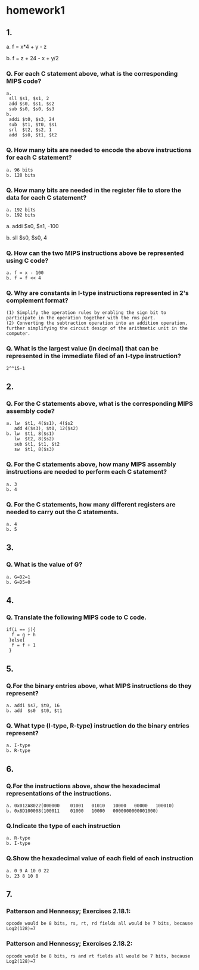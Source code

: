 # homework1
## 1.
a. f = x*4 + y - z

b. f = z + 24 - x + y/2
### Q. For each C statement above, what is the corresponding MIPS code?
	a.
	 sll $s1, $s1, 2
	 add $s0, $s1, $s2
	 sub $s0, $s0, $s3
	b.
	 addi $t0, $s3, 24
	 sub  $t1, $t0, $s1
	 srl  $t2, $s2, 1
	 add  $s0, $t1, $t2
### Q. How many bits are needed to encode the above instructions for each C statement?
	a. 96 bits
	b. 128 bits
### Q. How many bits are needed in the register file to store the data for each C statement?
	a. 192 bits
	b. 192 bits
	
a. addi $s0, $s1, -100

b. sll $s0, $s0, 4
### Q. How can the two MIPS instructions above be represented using C code?
	a. f = x - 100
	b. f = f << 4
### Q. Why are constants in I-type instructions represented in 2's complement format?
	(1) Simplify the operation rules by enabling the sign bit to participate in the operation together with the rms part.
	(2) Converting the subtraction operation into an addition operation, further simplifying the circuit design of the arithmetic unit in the computer.
### Q. What is the largest value (in decimal) that can be represented in the immediate filed of an I-type instruction?
	2^^15-1
## 2.
### Q. For the C statements above, what is the corresponding MIPS assembly code?
	a. lw  $t1, 4($s1), 4($s2
	   add 4($s3), $t0, 12($s2)
	b. lw  $t1, 8($s1)
	   lw  $t2, 8($s2)
	   sub $t1, $t1, $t2
	   sw  $t1, 8($s3)
### Q. For the C statements above, how many MIPS assembly instructions are needed to perform each C statement?
	a. 3
	b. 4
### Q. For the C statements, how many different registers are needed to carry out the C statements.
	a. 4
	b. 5
## 3.
### Q. What is the value of G?
	a. G=D2=1
	b. G=D5=0
## 4.
### Q. Translate the following MIPS code to C code.
  ```
  if(i == j){
	f = g + h
   }else{
	f = f + 1
   }
  ```

## 5. 
### Q.For the binary entries above, what MIPS instructions do they represent?
	a. addi $s7, $t0, 16
	b. add  $s0  $t0, $t1
### Q. What type (I-type, R-type) instruction do the binary entries represent?
	a. I-type
	b. R-type
## 6.
### Q.For the instructions above, show the hexadecimal representations of the instructions.
	a. 0x012A8022(000000	01001	01010	10000	00000	100010)
	b. 0x8D100008(100011	01000	10000	0000000000001000)
### Q.Indicate the type of each instruction
	a. R-type
	b. I-type
### Q.Show the hexadecimal value of each field of each instruction
	a. 0 9 A 10 0 22
	b. 23 8 10 8
## 7. 
### Patterson and Hennessy; Exercises 2.18.1:
	opcode would be 8 bits, rs, rt, rd fields all would be 7 bits, because Log2(128)=7

### Patterson and Hennessy; Exercises 2.18.2:
	opcode would be 8 bits, rs and rt fields all would be 7 bits, because Log2(128)=7
